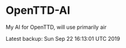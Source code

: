 # OpenTTD-AI
My AI for OpenTTD, will use primarily air

Latest backup: Sun Sep 22 16:13:01 UTC 2019
